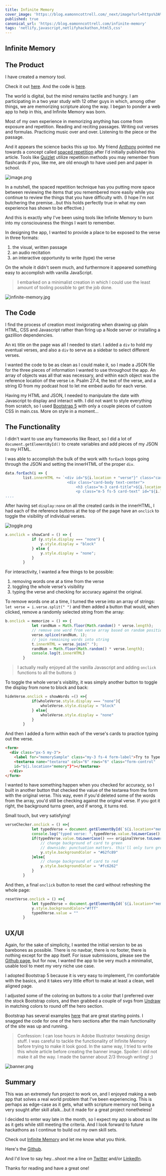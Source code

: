 ```yaml
---
title: Infinite Memory
cover_image: 'https://blog.eamonncottrell.com/_next/image?url=https%3A%2F%2Fcdn.hashnode.com%2Fres%2Fhashnode%2Fimage%2Fupload%2Fv1645985389253%2FW5e_iWYIN.jpg%3Fw%3D1600%26h%3D840%26fit%3Dcrop%26crop%3Dentropy%26auto%3Dcompress%2Cformat%26format%3Dwebp&w=1920&q=75'
published: true
canonical_url: 'https://blog.eamonncottrell.com/infinite-memory'
tags: 'netlify,javascript,netlifyhackathon,html5,css'
---
```


## Infinite Memory

## The Product

I have created a memory tool. 

Check it out [here](https://infinite-memory.netlify.app/). And the code is [here](https://github.com/sieis/infinite-memory).

The world is digital, but the mind remains tactile and hungry. I am participating in a two year study with 12 other guys in which, among other things, we are memorizing scripture along the way. I began to ponder a web app to help in this, and Infinite Memory was born.

Most of my own experience in memorizing anything has come from exposure and repetition. Reading and reciting passages. Writing out verses and formulas. Practicing music over and over. Listening to the piece or the passage.

And it appears the science backs this up too. My friend [Anthony](https://twitter.com/ajcwebdev) pointed me towards a concept called [spaced repetition](https://en.wikipedia.org/wiki/Spaced_repetition) after I'd initially published this article. Tools like [Quizlet](https://quizlet.com/) utilize repetition methods you may remember from flashcards if you, like me, are old enough to have used pen and paper in school. 

![image.png](https://cdn.hashnode.com/res/hashnode/image/upload/v1646098536266/AoW77LDjs.png)

In a nutshell, the spaced repetition technique has you putting more space between reviewing the items that you remembered more easily while you continue to review the things that you have difficulty with. (I hope I'm not butchering the premise...but this holds perfectly true in what my own experience has shown to be effective.)

And this is exactly why I've been using tools like Infinite Memory to burn into my consciousness the things I want to remember.

In designing the app, I wanted to provide a place to be exposed to the verse in three formats: 
  1. the visual, written passage
  1. an audio recitation
  1. an interactive opportunity to write (type) the verse

On the whole it didn't seem much, and furthermore it appeared something easy to accomplish with vanilla JavaScript. 

> I embarked on a minimalist creation in which I could use the least amount of tooling possible to get the job done.

![infinite-memory.jpg](https://cdn.hashnode.com/res/hashnode/image/upload/v1645986184756/qGcX6eRte.jpg)

## The Code

I find the process of creation most invigorating when drawing up plain HTML, CSS and Javascript rather than firing up a Node server or installing a gazillion dependencies.

An ```H1``` title on the page was all I needed to start. I added a ```div``` to hold my eventual verses, and also a ```div``` to serve as a sidebar to select different verses.

I wanted the code to be as clean as I could make it, so I made a JSON file for the three pieces of information I wanted to use throughout the app. An array of objects was all that was necessary, and within each object was the reference location of the verse i.e. Psalm 27:4, the text of the verse, and a string ID from my podcast host to let me embed audio for each verse.

Having my HTML and JSON, I needed to manipulate the date with Javascript to display and interact with. I did not want to style everything from scratch, so I used [Bootstrap 5](https://getbootstrap.com/docs/5.0/getting-started/introduction/) with only a couple pieces of custom CSS in main.css. More on style in a moment...

## The Functionality

I didn't want to use any frameworks like React, so I did a lot of ```document.getElementById()``` to create variables and add pieces of my JSON to my HTML. 

I was able to accomplish the bulk of the work with ```forEach``` loops going through the JSON and setting the innerHTML of the proper ```div```.

```javascript
data.forEach(i => {
        list.innerHTML += `<div id="${i.location + "verse"}" class="card" style="display:none">
                            <div class="card-body text-center">
                                <h3 class="m-3 card-title">${i.location}</h3>
                                <p class="m-5 fs-5 card-text" id="${i.location + "text"}" >${i.verse}</p>
....
```

After having set ```display:none``` on all the created cards in the innerHTML, I had each of the reference buttons at the top of the page have an ```onclick``` to toggle the visibility of individual verses.


![toggle.png](https://cdn.hashnode.com/res/hashnode/image/upload/v1645986102693/Ky_vopX-Q.png)

```javascript
x.onclick = showCard = () => {
            if (y.style.display === "none") {
                y.style.display = "block"
            } else {
                y.style.display = "none";
            }
        }
```

For interactivity, I wanted a few things to be possible:
1. removing words one at a time from the verse
1. toggling the whole verse's visibility
1. typing the verse and checking for accuracy against the original.

To remove words one at a time, I turned the verse into an array of strings: ```let verse = i.verse.split(" ")``` and then added a button that would, when clicked, remove a randomly selected string from the array:
``` javascript
b.onclick = memorize = () => {
            let randNum = Math.floor(Math.random() * verse.length);
            // remove one word from verse array based on random position
            verse.splice(randNum, 1);
            // join remaining words into string
            t.innerHTML = verse.join(" ");
            randNum = Math.floor(Math.random() * verse.length);
            console.log(t.innerHTML)
        }
```

> I actually really enjoyed all the vanilla Javascript and adding ```onclick``` functions to all the buttons :)

To toggle the whole verse's visiblity, it was simply another button to toggle the display from none to block and back: 
``` javascript
hideVerse.onclick = showWords =() =>{
            if(wholeVerse.style.display === "none"){
                wholeVerse.style.display = "block"
            } else{
                wholeVerse.style.display = "none"
            }
        }
```

And then I added a form within each of the verse's cards to practice typing out the verse.

```html
<form>
  <div class="px-5 my-3">
    <label for="memorySample" class="my-3 fs-4 form-label">Try to Type Verse</label>
    <textarea name="textarea" cols="6" rows="6" class="form-control" 
    id="${i.location+"memory"}"></textarea>
  </div>
</form>
```

I wanted to have something happen when you checked for accuracy, so I built in another button that checked the value of the textarea from the form with the original verse. This way, even if you'd deleted some of the words from the array, you'd still be checking against the original verse. If you got it right, the background turns green, and if wrong, it turns red. 

Small touch, but very satisfying!

```javascript
verseChecker.onclick = () =>{
            let typedVerse = document.getElementById(`${i.location+"memory"}`)
            console.log("typed verse: ",typedVerse.value.toLowerCase(),"\noriginal verse: ", originalVerse.toLowerCase())
            if(typedVerse.value.toLowerCase() === originalVerse.toLowerCase()){
                // change background of card to green
                // downside: punctuation matters. this'll only turn green if you get everything exactly right (other than capitalization)
                y.style.backgroundColor = "#62fc89"
            }else{
                // change background of card to red
                y.style.backgroundColor = "#fc6262"
            }
        }
```

And then, a final ```onclick``` button to reset the card without refreshing the whole page:

```javascript
resetVerse.onclick = () =>{
            let typedVerse = document.getElementById(`${i.location+"memory"}`)
            y.style.backgroundColor="#fff"
            typedVerse.value = ""
        }
```

## UX/UI

Again, for the sake of simplicity, I wanted the initial version to be as barebones as possible. There is no navbar, there is no footer, there is nothing except for the app itself. For issue submissions, please see the [Github page](https://github.com/sieis/infinite-memory/issues), but for now, I wanted the app to be very much a minimalist, usable tool to meet my very niche use case.

I adopted Bootstrap 5 because it is very easy to implement, I'm comfortable with the basics, and it takes very little effort to make at least a clean, well aligned page. 

I adjusted some of the coloring on buttons to a color that I preferred over the stock Bootstrap colors, and then grabbed a couple of svgs from [Undraw](https://undraw.co/illustrations) in matching colors to round off the hero section. 

Bootstrap has several examples [here](https://getbootstrap.com/docs/5.0/examples/) that are great starting points. I snagged the code for one of the hero sections after the main functionality of the site was up and running. 

> Confession: I can lose hours in Adobe Illustrator tweaking design stuff. I was careful to tackle the functionality of Infinite Memory before trying to make it look good. In the same way, I tried to write this whole article before creating the banner image. Spoiler: I did not make it all the way. I made the banner about 2/3 through writing! ;)

![banner.png](https://cdn.hashnode.com/res/hashnode/image/upload/v1645987586238/Uu-DhPYFw.png)

## Summary

This was an extremely fun project to work on, and I enjoyed making a web app that solves a real world problem that I've been experiencing. This is perhaps as edge-case as it gets, what with scripture memory not being a very sought after skill afaik...but it made for a great project nonetheless!

I decided to enter way late in the month, so I expect my app is about as lite as it gets while still meeting the criteria. And I look forward to future hackathons as I continue to build out my own skill sets.

Check out [Infinite Memory](https://infinite-memory.netlify.app/) and let me know what you think. 

Here's the [Github](https://github.com/sieis/infinite-memory).

And I'd love to say hey...shoot me a line on [Twitter](https://twitter.com/EamonnCottrell) and/or [LinkedIn](https://www.linkedin.com/in/eamonncottrell/).

Thanks for reading and have a great one!